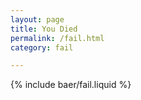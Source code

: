 ```yaml
---
layout: page
title: You Died
permalink: /fail.html
category: fail

---
```


{% include baer/fail.liquid %}